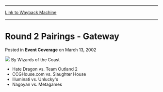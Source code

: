 
---
[Link to Wayback Machine](https://web.archive.org/web/20220703003522/https://magic.wizards.com/en/articles/archive/event-coverage/round-2-pairings-gateway-2002-03-13)

[_metadata_:author]:- "Wizards of the Coast"
[_metadata_:description]:- "Hate Dragon vs. Team Outland 2CCGHouse.com vs. Slaughter HouseIlluminati vs. Unlucky'sNagoyan vs. Metagames"
[_metadata_:generator]:- "Drupal 7 (http://drupal.org)"
[_metadata_:node]:- "792421"
[_metadata_:publish_date]:- "2002-03-13"
[_metadata_:source]:- "div-main-content"
[_metadata_:title]:- "Round 2 Pairings - Gateway"
[_metadata_:wayback_capture_timestamp]:- "2022-07-03 00:35:22"
[_metadata_:wayback_raw_url]:- "https://web.archive.org/web/20220703003522id_/https://magic.wizards.com/en/articles/archive/event-coverage/round-2-pairings-gateway-2002-03-13"
[_metadata_:wayback_url]:- "https://magic.wizards.com/en/articles/archive/event-coverage/round-2-pairings-gateway-2002-03-13"
---


Round 2 Pairings - Gateway
==========================



 Posted in **Event Coverage**
 on March 13, 2002 






![](https://media.magic.wizards.com/styles/auth_small/public/images/person/wizards_author.jpg)
By Wizards of the Coast











* Hate Dragon vs. Team Outland 2
* CCGHouse.com vs. Slaughter House
* Illuminati vs. Unlucky's
* Nagoyan vs. Metagames






